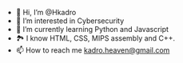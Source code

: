 - 👋 Hi, I’m @Hkadro
- 👀 I’m interested in Cybersecurity
- 🌱 I’m currently learning Python and Javascript
- :national_park: I know HTML, CSS, MIPS assembly and C++.
- 📫 How to reach me kadro.heaven@gmail.com

<!---
Hkadro/Hkadro is a ✨ special ✨ repository because its `README.md` (this file) appears on your GitHub profile.
You can click the Preview link to take a look at your changes.
--->
